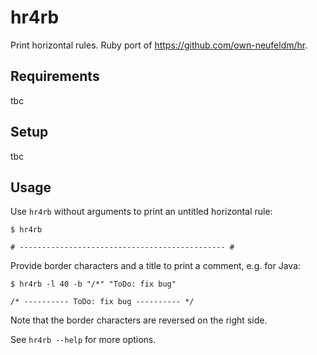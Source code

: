# hr4rb

Print horizontal rules. Ruby port of https://github.com/own-neufeldm/hr.

## Requirements

tbc

## Setup

tbc

## Usage

Use `hr4rb` without arguments to print an untitled horizontal rule:

```
$ hr4rb

# ---------------------------------------------- #
```

Provide border characters and a title to print a comment, e.g. for Java:

```
$ hr4rb -l 40 -b "/*" "ToDo: fix bug"

/* ---------- ToDo: fix bug ---------- */
```

Note that the border characters are reversed on the right side.

See `hr4rb --help` for more options.
